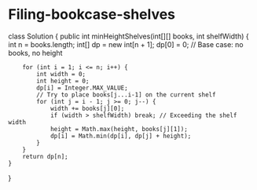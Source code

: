 # Filing-bookcase-shelves
class Solution {
    public int minHeightShelves(int[][] books, int shelfWidth) {
             int n = books.length;
        int[] dp = new int[n + 1];
        dp[0] = 0; // Base case: no books, no height

        for (int i = 1; i <= n; i++) {
            int width = 0;
            int height = 0;
            dp[i] = Integer.MAX_VALUE;
            // Try to place books[j...i-1] on the current shelf
            for (int j = i - 1; j >= 0; j--) {
                width += books[j][0];
                if (width > shelfWidth) break; // Exceeding the shelf width
                height = Math.max(height, books[j][1]);
                dp[i] = Math.min(dp[i], dp[j] + height);
            }
        }
        return dp[n];
    }
} 
